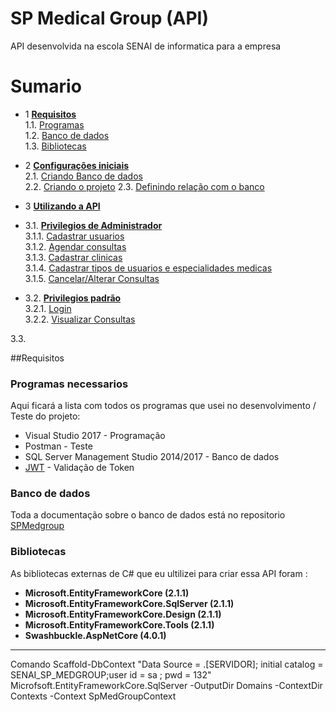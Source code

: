 # SP Medical Group (API)  
API desenvolvida na escola SENAI de informatica para a empresa
# Sumario

- 1 **[Requisitos](#Requisitos)**  
   1.1. [Programas](#Programas)  
   1.2. [Banco de dados](#Banco-de-dados)  
   1.3. [Bibliotecas](#Bibliotecas)  
   
- 2 **[Configurações iniciais](#Configurações-iniciais)**  
 2.1. [Criando Banco de dados](#Criando-banco-de-dados)  
 2.2. [Criando o projeto](#Criando-o-projeto)
 2.3. [Definindo relação com o banco](#Definindo-relação-com-o-banco)
 
- 3 **[Utilizando a API](#Utilizando-a-API)**  
 - 3.1. **[Privilegios de Administrador](#Privilegios-de-administrador)**  
 3.1.1. [Cadastrar usuarios](#Cadastrar-Usuarios)  
 3.1.2. [Agendar consultas](#Agendar-Consultas)  
 3.1.3. [Cadastrar clinicas](#Cadastrar-Clinicas)  
 3.1.4. [Cadastrar tipos de usuarios e especialidades medicas](#Cadastrar-Tipos-De-Usuario-E-Especialidades-Medicas)  
 3.1.5. [Cancelar/Alterar Consultas](#Agendar-Consultas)  
 
 - 3.2. **[Privilegios padrão](#Privilegios-padrão)**  
 3.2.1. [Login](#Login)  
 3.2.2. [Visualizar Consultas](#Visualizar-Consultas)  
 
 3.3. [](#)

##Requisitos  

### Programas necessarios
Aqui ficará a lista com todos os programas que usei no desenvolvimento / Teste do projeto:
- Visual Studio 2017 - Programação  
- Postman - Teste  
- SQL Server Management Studio 2014/2017 - Banco de dados  
- [JWT](https://jwt.io) - Validação de Token  

### Banco de dados  
Toda a documentação sobre o banco de dados está no repositorio [SPMedgroup](https://github.com/Chingling152/SQL-SPMedgroup "SPMedgroup") 

### Bibliotecas 
As bibliotecas externas de C# que eu ultilizei para criar essa API  foram : 
- **Microsoft.EntityFrameworkCore (2.1.1)**  
- **Microsoft.EntityFrameworkCore.SqlServer (2.1.1)**  
- **Microsoft.EntityFrameworkCore.Design (2.1.1)**  
- **Microsoft.EntityFrameworkCore.Tools (2.1.1)**  
- **Swashbuckle.AspNetCore (4.0.1)**  
--------------------------------------------------------------------------
Comando
Scaffold-DbContext "Data Source = .\[SERVIDOR]; initial catalog = SENAI_SP_MEDGROUP;user id = sa ; pwd = 132" Microfsoft.EntityFrameworkCore.SqlServer -OutputDir Domains -ContextDir Contexts -Context SpMedGroupContext